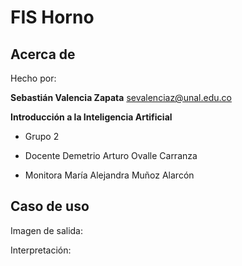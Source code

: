 # FIS Horno

## Acerca de

Hecho por:

**Sebastián Valencia Zapata**
sevalenciaz@unal.edu.co

**Introducción a la Inteligencia Artificial**

- Grupo 2

- Docente Demetrio Arturo Ovalle Carranza

- Monitora María Alejandra Muñoz Alarcón

## Caso de uso

Imagen de salida:

Interpretación:
